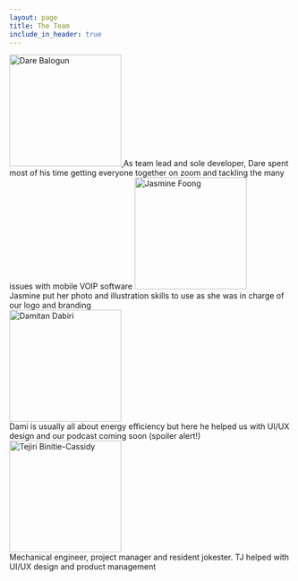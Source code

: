 ```yaml
---
layout: page
title: The Team
include_in_header: true
---
```


<span>
<a href="https://github.com/darebalogun"> 
  <img src="/bigtalk-app/assets/profiles/me.jpeg" alt="Dare Balogun" width="200"/>
</a>
</span>
<span> As team lead and sole developer, Dare spent most of his time getting everyone together on zoom and tackling the many issues with mobile VOIP software </span>

<a href="https://www.linkedin.com/in/jasmine-foong/"> 
  <img src="/bigtalk-app/assets/profiles/jas.jpeg" alt="Jasmine Foong" width="200"/>
</a> 
<div> Jasmine put her photo and illustration skills to use as she was in charge of our logo and branding </div>

<a href="https://www.linkedin.com/in/dami2dabiri/">
  <img src="/bigtalk-app/assets/profiles/dami.jpeg" alt="Damitan Dabiri" width="200"/> 
</a>
<div> Dami is usually all about energy efficiency but here he helped us with UI/UX design and our podcast coming soon (spoiler alert!) </div>


<a href="https://www.linkedin.com/in/tejiri-binitie-cassidy-5868547a/"> 
  <img src="/bigtalk-app/assets/profiles/tj.jpeg" alt="Tejiri Binitie-Cassidy" width="200"/> 
</a>
<div> Mechanical engineer, project manager and resident jokester. TJ helped with UI/UX design and product management </div>
